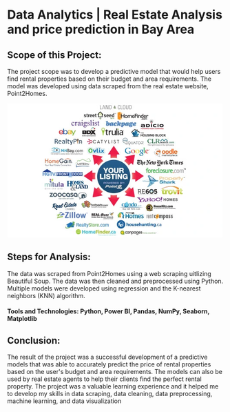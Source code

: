 # Data Analytics | Real Estate Analysis and price prediction in Bay Area

## Scope of this Project:
The project scope was to develop a predictive model that would help users find rental properties based on their budget and area requirements. The model was developed using data scraped from the real estate website, Point2Homes.

![Image](./Point2_homes.webp)

## Steps for Analysis:
The data was scraped from Point2Homes using a web scraping uitlizing Beautiful Soup.
The data was then cleaned and preprocessed using Python.
Multiple models were developed using regression and the K-nearest neighbors (KNN) algorithm.

#### Tools and Technologies: Python, Power BI, Pandas, NumPy, Seaborn, Matplotlib

## Conclusion: 
The result of the project was a successful development of a predictive models that was able to accurately predict the price of rental properties based on the user's budget and area requirements. The models can also be used by real estate agents to help their clients find the perfect rental property. The project was a valuable learning experience and it helped me to develop my skills in data scraping, data cleaning, data preprocessing, machine learning, and data visualization

